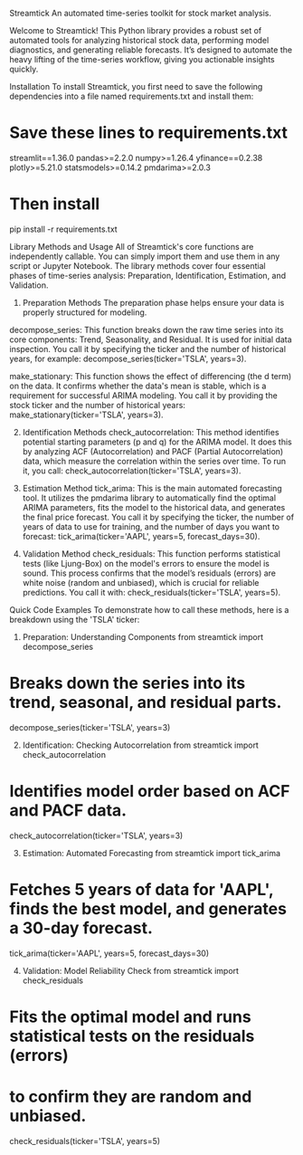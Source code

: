 Streamtick
An automated time-series toolkit for stock market analysis.

Welcome to Streamtick! This Python library provides a robust set of automated tools for analyzing historical stock data, performing model diagnostics, and generating reliable forecasts. It’s designed to automate the heavy lifting of the time-series workflow, giving you actionable insights quickly.

Installation
To install Streamtick, you first need to save the following dependencies into a file named requirements.txt and install them:

# Save these lines to requirements.txt
streamlit==1.36.0
pandas>=2.2.0
numpy>=1.26.4
yfinance==0.2.38
plotly>=5.21.0
statsmodels>=0.14.2
pmdarima>=2.0.3

# Then install
pip install -r requirements.txt

Library Methods and Usage
All of Streamtick's core functions are independently callable. You can simply import them and use them in any script or Jupyter Notebook. The library methods cover four essential phases of time-series analysis: Preparation, Identification, Estimation, and Validation.

1. Preparation Methods
The preparation phase helps ensure your data is properly structured for modeling.

decompose_series: This function breaks down the raw time series into its core components: Trend, Seasonality, and Residual. It is used for initial data inspection. You call it by specifying the ticker and the number of historical years, for example: decompose_series(ticker='TSLA', years=3).

make_stationary: This function shows the effect of differencing (the d term) on the data. It confirms whether the data's mean is stable, which is a requirement for successful ARIMA modeling. You call it by providing the stock ticker and the number of historical years: make_stationary(ticker='TSLA', years=3).

2. Identification Methods
check_autocorrelation: This method identifies potential starting parameters (p and q) for the ARIMA model. It does this by analyzing ACF (Autocorrelation) and PACF (Partial Autocorrelation) data, which measure the correlation within the series over time. To run it, you call: check_autocorrelation(ticker='TSLA', years=3).

3. Estimation Method
tick_arima: This is the main automated forecasting tool. It utilizes the pmdarima library to automatically find the optimal ARIMA parameters, fits the model to the historical data, and generates the final price forecast. You call it by specifying the ticker, the number of years of data to use for training, and the number of days you want to forecast: tick_arima(ticker='AAPL', years=5, forecast_days=30).

4. Validation Method
check_residuals: This function performs statistical tests (like Ljung-Box) on the model's errors to ensure the model is sound. This process confirms that the model’s residuals (errors) are white noise (random and unbiased), which is crucial for reliable predictions. You call it with: check_residuals(ticker='TSLA', years=5).

Quick Code Examples
To demonstrate how to call these methods, here is a breakdown using the 'TSLA' ticker:

1. Preparation: Understanding Components
from streamtick import decompose_series

# Breaks down the series into its trend, seasonal, and residual parts.
decompose_series(ticker='TSLA', years=3)

2. Identification: Checking Autocorrelation
from streamtick import check_autocorrelation

# Identifies model order based on ACF and PACF data.
check_autocorrelation(ticker='TSLA', years=3)

3. Estimation: Automated Forecasting
from streamtick import tick_arima

# Fetches 5 years of data for 'AAPL', finds the best model, and generates a 30-day forecast.
tick_arima(ticker='AAPL', years=5, forecast_days=30)

4. Validation: Model Reliability Check
from streamtick import check_residuals

# Fits the optimal model and runs statistical tests on the residuals (errors)
# to confirm they are random and unbiased.
check_residuals(ticker='TSLA', years=5)
